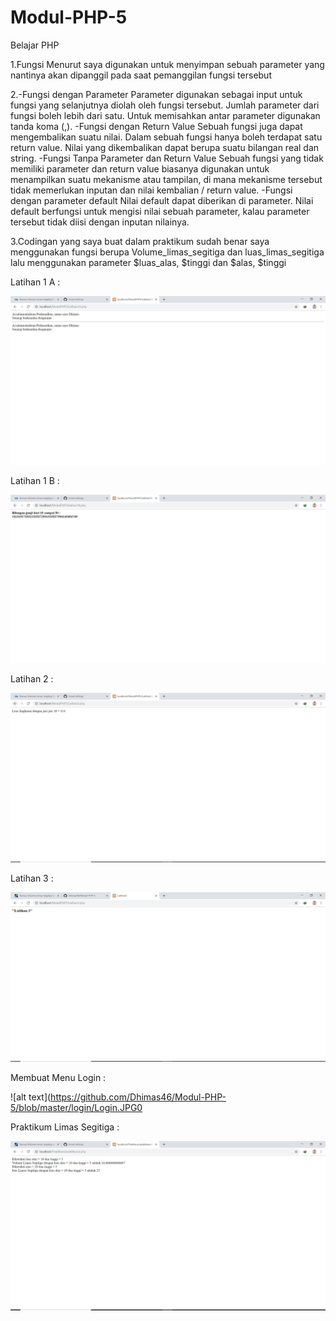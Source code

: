 # Modul-PHP-5
Belajar PHP

1.Fungsi Menurut saya digunakan untuk menyimpan sebuah parameter yang nantinya akan dipanggil pada saat pemanggilan fungsi tersebut


2.-Fungsi dengan Parameter  Parameter digunakan sebagai input untuk fungsi yang selanjutnya diolah oleh fungsi tersebut. Jumlah parameter dari fungsi boleh lebih dari satu. Untuk memisahkan antar parameter digunakan tanda koma (,). 
  -Fungsi dengan Return Value  Sebuah fungsi juga dapat mengembalikan suatu nilai. Dalam sebuah fungsi hanya boleh terdapat satu return value. Nilai yang dikembalikan dapat berupa suatu bilangan real dan string. 
  -Fungsi Tanpa Parameter dan Return Value  Sebuah fungsi yang tidak memiliki parameter dan return value biasanya digunakan untuk menampilkan suatu mekanisme atau tampilan, di mana mekanisme tersebut tidak memerlukan inputan dan nilai kembalian / return value. 
  -Fungsi dengan parameter default Nilai default dapat diberikan di parameter. Nilai default berfungsi untuk mengisi nilai sebuah parameter, kalau parameter tersebut tidak diisi dengan inputan nilainya. 
  
  
3.Codingan yang saya buat dalam praktikum sudah benar saya menggunakan fungsi berupa Volume_limas_segitiga dan luas_limas_segitiga lalu 
  menggunakan parameter $luas_alas, $tinggi dan $alas, $tinggi
  
  Latihan 1 A :
  
  ![alt text](https://github.com/Dhimas46/Modul-PHP-5/blob/master/Latihan1A.JPG)
  
  Latihan 1 B :
  
  ![alt text](https://github.com/Dhimas46/Modul-PHP-5/blob/master/Latihan1B.JPG)
  
  Latihan 2 :
  
  ![alt text](https://github.com/Dhimas46/Modul-PHP-5/blob/master/Latihan2.JPG)
  
  Latihan 3 :
  
  ![alt text](https://github.com/Dhimas46/Modul-PHP-5/blob/master/Latihan3.JPG)
  
  Membuat Menu Login :
 
  ![alt text](https://github.com/Dhimas46/Modul-PHP-5/blob/master/login/Login.JPG0
  
  Praktikum Limas Segitiga :
  
  ![alt text](https://github.com/Dhimas46/Modul-PHP-5/blob/master/Praktikum/Praktikum.JPG)
  
  
